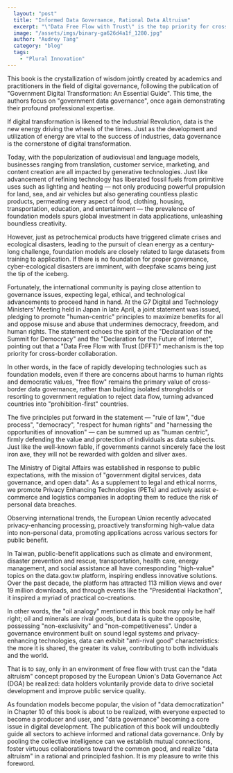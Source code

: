 ```yaml
---
  layout: "post"
  title: "Informed Data Governance, Rational Data Altruism"
  excerpt: "\"Data Free Flow with Trust\" is the top priority for cross-border collaboration."
  image: "/assets/imgs/binary-ga626d4a1f_1280.jpg"
  author: "Audrey Tang"
  category: "blog"
  tags: 
    - "Plural Innovation"
---
```


This book is the crystallization of wisdom jointly created by academics and practitioners in the field of digital governance, following the publication of "Government Digital Transformation: An Essential Guide". This time, the authors focus on "government data governance", once again demonstrating their profound professional expertise.

If digital transformation is likened to the Industrial Revolution, data is the new energy driving the wheels of the times. Just as the development and utilization of energy are vital to the success of industries, data governance is the cornerstone of digital transformation. 

Today, with the popularization of audiovisual and language models, businesses ranging from translation, customer service, marketing, and content creation are all impacted by generative technologies. Just like advancement of refining technology has liberated fossil fuels from primitive uses such as lighting and heating — not only producing powerful propulsion for land, sea, and air vehicles but also generating countless plastic products, permeating every aspect of food, clothing, housing, transportation, education, and entertainment — the prevalence of foundation models spurs global investment in data applications, unleashing boundless creativity.

However, just as petrochemical products have triggered climate crises and ecological disasters, leading to the pursuit of clean energy as a century-long challenge, foundation models are closely related to large datasets from training to application. If there is no foundation for proper governance, cyber-ecological disasters are imminent, with deepfake scams being just the tip of the iceberg.

Fortunately, the international community is paying close attention to governance issues, expecting legal, ethical, and technological advancements to proceed hand in hand. At the G7 Digital and Technology Ministers' Meeting held in Japan in late April, a joint statement was issued, pledging to promote "human-centric" principles to maximize benefits for all and oppose misuse and abuse that undermines democracy, freedom, and human rights. The statement echoes the spirit of the "Declaration of the Summit for Democracy" and the "Declaration for the Future of Internet", pointing out that a "Data Free Flow with Trust (DFFT)" mechanism is the top priority for cross-border collaboration.

In other words, in the face of rapidly developing technologies such as foundation models, even if there are concerns about harms to human rights and democratic values, "free flow" remains the primary value of cross-border data governance, rather than building isolated strongholds or resorting to government regulation to reject data flow, turning advanced countries into "prohibition-first" countries.

The five principles put forward in the statement — "rule of law", "due process", "democracy", "respect for human rights" and "harnessing the opportunities of innovation" — can be summed up as "human centric", firmly defending the value and protection of individuals as data subjects. Just like the well-known fable, if governments cannot sincerely face the lost iron axe, they will not be rewarded with golden and silver axes.

The Ministry of Digital Affairs was established in response to public expectations, with the mission of "government digital services, data governance, and open data". As a supplement to legal and ethical norms, we promote Privacy Enhancing Technologies (PETs) and actively assist e-commerce and logistics companies in adopting them to reduce the risk of personal data breaches.

Observing international trends, the European Union recently advocated privacy-enhancing processing, proactively transforming high-value data into non-personal data, promoting applications across various sectors for public benefit.

In Taiwan, public-benefit applications such as climate and environment, disaster prevention and rescue, transportation, health care, energy management, and social assistance all have corresponding "high-value" topics on the data.gov.tw platform, inspiring endless innovative solutions. Over the past decade, the platform has attracted 113 million views and over 19 million downloads, and through events like the "Presidential Hackathon", it inspired a myriad of practical co-creations.

In other words, the "oil analogy" mentioned in this book may only be half right; oil and minerals are rival goods, but data is quite the opposite, possessing "non-exclusivity" and "non-competitiveness". Under a governance environment built on sound legal systems and privacy-enhancing technologies, data can exhibit "anti-rival good" characteristics: the more it is shared, the greater its value, contributing to both individuals and the world.

That is to say, only in an environment of free flow with trust can the "data altruism" concept proposed by the European Union's Data Governance Act (DGA) be realized: data holders voluntarily provide data to drive societal development and improve public service quality.

As foundation models become popular, the vision of "data democratization" in Chapter 10 of this book is about to be realized, with everyone expected to become a producer and user, and "data governance" becoming a core issue in digital development. The publication of this book will undoubtedly guide all sectors to achieve informed and rational data governance. Only by pooling the collective intelligence can we establish mutual connections, foster virtuous collaborations toward the common good, and realize "data altruism" in a rational and principled fashion. It is my pleasure to write this foreword.
